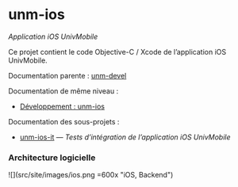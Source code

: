 unm-ios
=======

_Application iOS UnivMobile_

Ce projet contient le code Objective-C / Xcode de l’application iOS UnivMobile.

Documentation parente : [unm-devel](../../../unm-devel/blob/develop/README.md)

Documentation de même niveau :

  * [Développement : unm-ios](Devel.md)

Documentation des sous-projets :

  * [unm-ios-it](unm-ios-it/README.md) — _Tests d’intégration de l’application iOS UnivMobile_

### Architecture logicielle

![](src/site/images/ios.png =600x "iOS, Backend")


